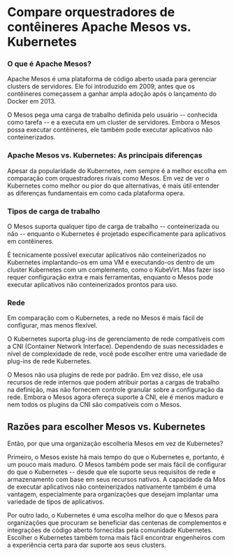 # Compare orquestradores de contêineres Apache Mesos vs. Kubernetes

### O que é Apache Mesos?
Apache Mesos é uma plataforma de código aberto usada para gerenciar clusters de servidores. Ele foi introduzido em 2009, antes que os contêineres começassem a ganhar ampla adoção após o lançamento do Docker em 2013.

O Mesos pega uma carga de trabalho definida pelo usuário -- conhecida como tarefa -- e a executa em um cluster de servidores. Embora o Mesos possa executar contêineres, ele também pode executar aplicativos não conteinerizados.

### Apache Mesos vs. Kubernetes: As principais diferenças
Apesar da popularidade do Kubernetes, nem sempre é a melhor escolha em comparação com orquestradores rivais como Mesos. Em vez de ver o Kubernetes como melhor ou pior do que alternativas, é mais útil entender as diferenças fundamentais em como cada plataforma opera.

### Tipos de carga de trabalho
O Mesos suporta qualquer tipo de carga de trabalho -- conteinerizada ou não -- enquanto o Kubernetes é projetado especificamente para aplicativos em contêineres.

É tecnicamente possível executar aplicativos não conteinerizados no Kubernetes implantando-os em uma VM e executando-os dentro de um cluster Kubernetes com um complemento, como o KubeVirt. Mas fazer isso requer configuração extra e mais ferramentas, enquanto o Mesos pode executar aplicativos não conteinerizados prontos para uso.

### Rede
Em comparação com o Kubernetes, a rede no Mesos é mais fácil de configurar, mas menos flexível.

O Kubernetes suporta plug-ins de gerenciamento de rede compatíveis com a CNI (Container Network Interface). Dependendo de suas necessidades e nível de complexidade de rede, você pode escolher entre uma variedade de plug-ins de rede Kubernetes.

O Mesos não usa plugins de rede por padrão. Em vez disso, ele usa recursos de rede internos que podem atribuir portas a cargas de trabalho na definição, mas não fornecem controle granular sobre a configuração da rede. Embora o Mesos agora ofereça suporte à CNI, ele é menos maduro e nem todos os plugins da CNI são compatíveis com o Mesos.


## Razões para escolher Mesos vs. Kubernetes
Então, por que uma organização escolheria Mesos em vez de Kubernetes?

Primeiro, o Mesos existe há mais tempo do que o Kubernetes e, portanto, é um pouco mais maduro. O Mesos também pode ser mais fácil de configurar do que o Kubernetes -- desde que ele suporte seus requisitos de rede e armazenamento com base em seus recursos nativos. A capacidade da Mos de executar aplicativos não conteinerizados nativamente também é uma vantagem, especialmente para organizações que desejam implantar uma variedade de tipos de aplicativos.

Por outro lado, o Kubernetes é uma escolha melhor do que o Mesos para organizações que procuram se beneficiar das centenas de complementos e integrações de código aberto fornecidas pela comunidade Kubernetes. Escolher o Kubernetes também torna mais fácil encontrar engenheiros com a experiência certa para dar suporte aos seus clusters.